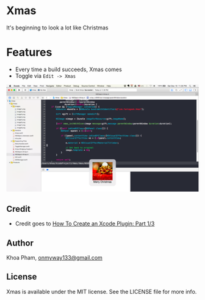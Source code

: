 # Xmas
It's beginning to look a lot like Christmas

# Features
- Every time a build succeeds, Xmas comes
- Toggle via `Edit -> Xmas`

![xmas](Screenshots/xmas.png)

## Credit
- Credit goes to [How To Create an Xcode Plugin: Part 1/3](http://www.raywenderlich.com/94020/creating-an-xcode-plugin-part-1)

## Author

Khoa Pham, onmyway133@gmail.com

## License

Xmas is available under the MIT license. See the LICENSE file for more info.
